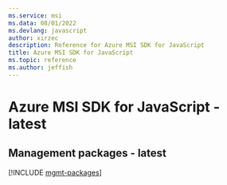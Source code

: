 ```yaml
---
ms.service: msi
ms.data: 08/01/2022
ms.devlang: javascript
author: xirzec
description: Reference for Azure MSI SDK for JavaScript
title: Azure MSI SDK for JavaScript
ms.topic: reference
ms.author: jeffish
---
```

# Azure MSI SDK for JavaScript - latest

## Management packages - latest
[!INCLUDE [mgmt-packages](msi-mgmt-index.md)]